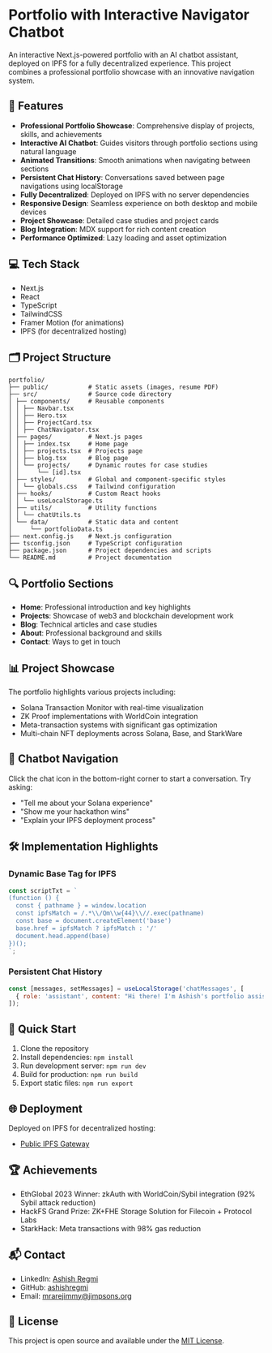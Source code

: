 # Portfolio with Interactive Navigator Chatbot

An interactive Next.js-powered portfolio with an AI chatbot assistant, deployed on IPFS for a fully decentralized experience. This project combines a professional portfolio showcase with an innovative navigation system.

## 🚀 Features

- **Professional Portfolio Showcase**: Comprehensive display of projects, skills, and achievements
- **Interactive AI Chatbot**: Guides visitors through portfolio sections using natural language
- **Animated Transitions**: Smooth animations when navigating between sections
- **Persistent Chat History**: Conversations saved between page navigations using localStorage
- **Fully Decentralized**: Deployed on IPFS with no server dependencies
- **Responsive Design**: Seamless experience on both desktop and mobile devices
- **Project Showcase**: Detailed case studies and project cards
- **Blog Integration**: MDX support for rich content creation
- **Performance Optimized**: Lazy loading and asset optimization

## 💻 Tech Stack

- Next.js
- React
- TypeScript
- TailwindCSS
- Framer Motion (for animations)
- IPFS (for decentralized hosting)

## 🗂️ Project Structure

```
portfolio/
├── public/           # Static assets (images, resume PDF)
├── src/              # Source code directory
│ ├── components/     # Reusable components
│ │ ├── Navbar.tsx
│ │ ├── Hero.tsx
│ │ ├── ProjectCard.tsx
│ │ ├── ChatNavigator.tsx
│ ├── pages/          # Next.js pages
│ │ ├── index.tsx     # Home page
│ │ ├── projects.tsx  # Projects page
│ │ ├── blog.tsx      # Blog page
│ │ └── projects/     # Dynamic routes for case studies
│ │     └── [id].tsx
│ ├── styles/         # Global and component-specific styles
│ │ └── globals.css   # Tailwind configuration
│ ├── hooks/          # Custom React hooks
│ │ └── useLocalStorage.ts
│ ├── utils/          # Utility functions
│ │ └── chatUtils.ts
│ └── data/           # Static data and content
│     └── portfolioData.ts
├── next.config.js    # Next.js configuration
├── tsconfig.json     # TypeScript configuration
├── package.json      # Project dependencies and scripts
└── README.md         # Project documentation
```

## 🔍 Portfolio Sections

- **Home**: Professional introduction and key highlights
- **Projects**: Showcase of web3 and blockchain development work
- **Blog**: Technical articles and case studies
- **About**: Professional background and skills
- **Contact**: Ways to get in touch

## 📊 Project Showcase

The portfolio highlights various projects including:

- Solana Transaction Monitor with real-time visualization
- ZK Proof implementations with WorldCoin integration
- Meta-transaction systems with significant gas optimization
- Multi-chain NFT deployments across Solana, Base, and StarkWare

## 🤖 Chatbot Navigation

Click the chat icon in the bottom-right corner to start a conversation. Try asking:

- "Tell me about your Solana experience"
- "Show me your hackathon wins"
- "Explain your IPFS deployment process"

## 🛠️ Implementation Highlights

### Dynamic Base Tag for IPFS

```javascript
const scriptTxt = `
(function () {
  const { pathname } = window.location
  const ipfsMatch = /.*\\/Qm\\w{44}\\//.exec(pathname)
  const base = document.createElement('base')
  base.href = ipfsMatch ? ipfsMatch : '/'
  document.head.append(base)
})();
`;
```

### Persistent Chat History

```javascript
const [messages, setMessages] = useLocalStorage('chatMessages', [
  { role: 'assistant', content: "Hi there! I'm Ashish's portfolio assistant..." },
]);
```

## 🚀 Quick Start

1. Clone the repository
2. Install dependencies: `npm install`
3. Run development server: `npm run dev`
4. Build for production: `npm run build`
5. Export static files: `npm run export`

## 🌐 Deployment

Deployed on IPFS for decentralized hosting:

- [Public IPFS Gateway](https://bafybeig7psijlskmzikljfqpgqrt6m6g4vf7aoctpocfgkc73yhoqsnfcm.ipfs.dweb.link/)

## 🏆 Achievements

- EthGlobal 2023 Winner: zkAuth with WorldCoin/Sybil integration (92% Sybil attack reduction)
- HackFS Grand Prize: ZK+FHE Storage Solution for Filecoin + Protocol Labs
- StarkHack: Meta transactions with 98% gas reduction

## 📬 Contact

- LinkedIn: [Ashish Regmi](https://linkedin.com/in/ashishregmi)
- GitHub: [ashishregmi](https://github.com/mrarejimmyz)
- Email: [mrarejimmy@jimpsons.org](mailto:mrarejimmy@jimpsons.org)

## 📄 License

This project is open source and available under the [MIT License](LICENSE).
